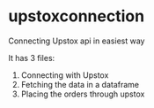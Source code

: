 # upstoxconnection

Connecting Upstox api in easiest way

It has 3 files:

1. Connecting with Upstox
2. Fetching the data in a dataframe
3. Placing the orders through upstox
